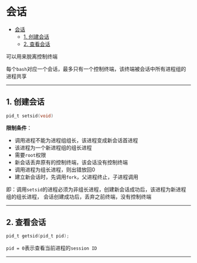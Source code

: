 # 会话

- [会话](#会话)
  - [1. 创建会话](#1-创建会话)
  - [2. 查看会话](#2-查看会话)

可以用来脱离控制终端

每个`bash`对应一个会话，最多只有一个控制终端，该终端被会话中所有进程组的进程共享

---

## 1. 创建会话

```c
pid_t setsid(void)
```

**限制条件**：

- 调用进程不能为进程组组长，该进程变成新会话首进程
- 该进程为一个新进程组的组长进程
- 需要`root`权限
- 新会话丢弃原有的控制终端，该会话没有控制终端
- 调用进程为组长进程，则出错放回0
- 建立新会话时，先调用`fork`，父进程终止，子进程调用

即：调用`setsid`的进程必须为非组长进程，创建新会话成功后，该进程为新进程组的组长进程，
会话创建成功后，丢弃之前终端，没有控制终端

---

## 2. 查看会话

```c
pid_t getsid(pid_t pid);
```

`pid = 0`表示查看当前进程的`session ID`

---
